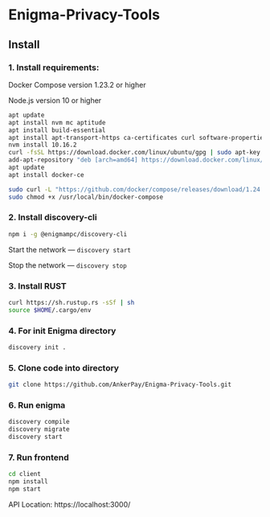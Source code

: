 # Enigma-Privacy-Tools

## Install
### 1. Install requirements:

Docker Compose version 1.23.2 or higher

Node.js version 10 or higher

```bash
apt update
apt install nvm mc aptitude
apt install build-essential
apt install apt-transport-https ca-certificates curl software-properties-common
nvm install 10.16.2
curl -fsSL https://download.docker.com/linux/ubuntu/gpg | sudo apt-key add -
add-apt-repository "deb [arch=amd64] https://download.docker.com/linux/ubuntu bionic stable"
apt update
apt install docker-ce

sudo curl -L "https://github.com/docker/compose/releases/download/1.24.1/docker-compose-$(uname -s)-$(uname -m)" -o /usr/local/bin/docker-compose
sudo chmod +x /usr/local/bin/docker-compose

```
### 2. Install discovery-cli
```bash
npm i -g @enigmampc/discovery-cli
```
Start the network — `discovery start`

Stop the network — `discovery stop`

### 3. Install RUST
```bash
curl https://sh.rustup.rs -sSf | sh
source $HOME/.cargo/env
```

### 4. For init Enigma directory
```bash
discovery init .
```

### 5. Clone code into directory
```bash
git clone https://github.com/AnkerPay/Enigma-Privacy-Tools.git
```
### 6. Run enigma
```bash
discovery compile
discovery migrate
discovery start
```

### 7. Run frontend
```bash
cd client
npm install
npm start
```

API Location: https://localhost:3000/



